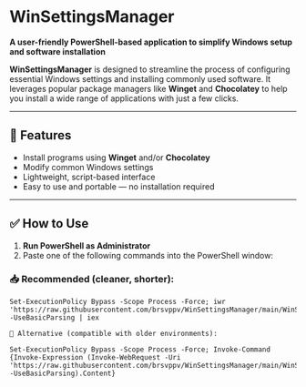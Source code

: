 # WinSettingsManager

**A user-friendly PowerShell-based application to simplify Windows setup and software installation**

**WinSettingsManager** is designed to streamline the process of configuring essential Windows settings and installing commonly used software. It leverages popular package managers like **Winget** and **Chocolatey** to help you install a wide range of applications with just a few clicks.

---

## 🚀 Features

- Install programs using **Winget** and/or **Chocolatey**
- Modify common Windows settings
- Lightweight, script-based interface
- Easy to use and portable — no installation required

---

## ✅ How to Use

1. **Run PowerShell as Administrator**
2. Paste one of the following commands into the PowerShell window:

### 📥 Recommended (cleaner, shorter):
```run in powershell
Set-ExecutionPolicy Bypass -Scope Process -Force; iwr 'https://raw.githubusercontent.com/brsvppv/WinSettingsManager/main/WinSettingsManager.ps1' -UseBasicParsing | iex

🧪 Alternative (compatible with older environments):

Set-ExecutionPolicy Bypass -Scope Process -Force; Invoke-Command {Invoke-Expression (Invoke-WebRequest -Uri 'https://raw.githubusercontent.com/brsvppv/WinSettingsManager/main/WinSettingsManager.ps1' -UseBasicParsing).Content}
